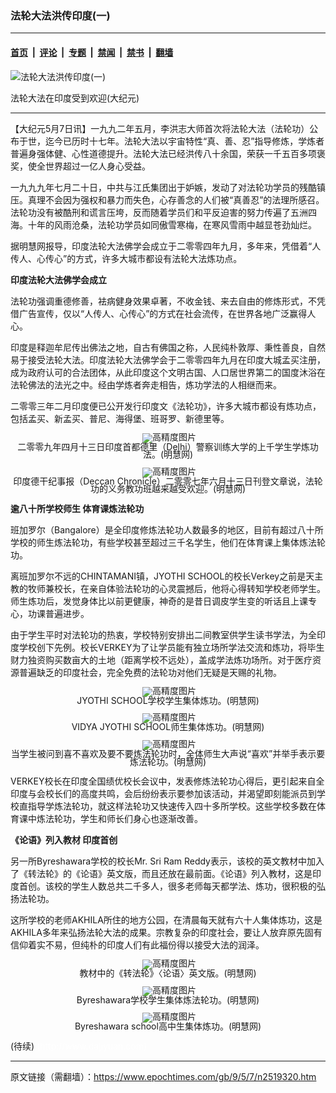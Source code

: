 ### 法轮大法洪传印度(一)

---

#### [首页](../../../..?n2519320) &nbsp;|&nbsp; [评论](../../../../../epoch-comment?n2519320) &nbsp;|&nbsp; [专题](../../../../../epoch-special?n2519320) &nbsp;|&nbsp; [禁闻](../../../../../epoch-news?n2519320) &nbsp;|&nbsp; [禁书](../../../../../books?n2519320) &nbsp;|&nbsp; [翻墙](https://github.com/gfw-breaker/nogfw/blob/master/README.md?n2519320)


<div><img alt="法轮大法洪传印度(一)" class="attachment-djy_600_400 size-djy_600_400 wp-post-image" src="https://i.epochtimes.com/assets/uploads/2009/05/905070930091528.jpg"/>
<div class="caption">
 <p>
  法轮大法在印度受到欢迎(大纪元)
 </p>
</div></div><hr/><div class="post_content" id="artbody" itemprop="articleBody">
 <!-- article content begin -->
 <p>
  【大纪元5月7日讯】一九九二年五月，李洪志大师首次将法轮大法（法轮功）公布于世，迄今已历时十七年。法轮大法以宇宙特性“真、善、忍”指导修炼，学炼者普遍身强体健、心性道德提升。法轮大法已经洪传八十余国，荣获一千五百多项褒奖，使全世界超过一亿人身心受益。
 </p>
 <p>
  一九九九年七月二十日，中共与江氏集团出于妒嫉，发动了对法轮功学员的残酷镇压。真理不会因为强权和暴力而失色，心存善念的人们被“真善忍”的法理所感召。法轮功没有被酷刑和谎言压垮，反而随着学员们和平反迫害的努力传遍了五洲四海。十年的风雨沧桑，法轮功学员如同傲雪寒梅，在寒风雪雨中越显苍劲灿烂。
 </p>
 <p>
  据明慧网报导，印度法轮大法佛学会成立于二零零四年九月，多年来，凭借着“人传人、心传心”的方式，许多大城市都设有法轮大法炼功点。
 </p>
 <p>
  <b>
   印度法轮大法佛学会成立
  </b>
 </p>
 <p>
  法轮功强调重德修善，袪病健身效果卓著，不收金钱、来去自由的修炼形式，不凭借广告宣传，仅以“人传人、心传心”的方式在社会流传，在世界各地广泛赢得人心。
 </p>
 <p>
  印度是释迦牟尼传出佛法之地，自古有佛国之称，人民纯朴敦厚、秉性善良，自然易于接受法轮大法。印度法轮大法佛学会于二零零四年九月在印度大城孟买注册，成为政府认可的合法团体，从此印度这个文明古国、人口居世界第二的国度沐浴在法轮佛法的法光之中。经由学炼者奔走相告，炼功学法的人相继而来。
 </p>
 <p>
  二零零三年二月印度便已公开发行印度文《法轮功》，许多大城市都设有炼功点，包括孟买、新孟买、普尼、海得堡、班哥罗、新德里等。
 </p>
 <p>
  <!--image v 1.0-->
 </p>
 <div style="line-height: 90%; text-align: center;">
  <ok href=" https://i.epochtimes.com/assets/uploads/2009/05/905070910441528-600x365.jpg" rel="noreferrer noopener" target="_blank">
   <img alt="" class="size-large wp-image-7339987" src="https://i.epochtimes.com/assets/uploads/2009/05/905070910441528-600x365.jpg" title=""/>
  </ok>
  <img alt="高精度图片" border="0" src="//www.epochtimes.com/images/highRes.jpg"/>
  <br/>
  <span class="bn12">
   二零零九年四月十三日印度首都德里（Delhi）警察训练大学的上千学生学炼功法。(明慧网)
  </span>
 </div>
 <p>
  <!-- -->
 </p>
 <p>
  <!--image v 1.0-->
 </p>
 <div style="line-height: 90%; text-align: center;">
  <ok href=" https://i.epochtimes.com/assets/uploads/2009/05/905070910451528.jpg" rel="noreferrer noopener" target="_blank">
   <img alt="" class="size-large wp-image-7339989" src="https://i.epochtimes.com/assets/uploads/2009/05/905070910451528.jpg" title=""/>
  </ok>
  <img alt="高精度图片" border="0" src="//www.epochtimes.com/images/highRes.jpg"/>
  <br/>
  <span class="bn12">
   印度德干纪事报（Deccan Chronicle）二零零七年六月十三日刊登文章说，法轮功的义务教功班越来越受欢迎。(明慧网)
  </span>
 </div>
 <p>
  <!-- -->
 </p>
 <p>
  <b>
   逾八十所学校师生 体育课炼法轮功
  </b>
 </p>
 <p>
  班加罗尔（Bangalore）是全印度修炼法轮功人数最多的地区，目前有超过八十所学校的师生炼法轮功，有些学校甚至超过三千名学生，他们在体育课上集体炼法轮功。
 </p>
 <p>
  离班加罗尔不远的CHINTAMANI镇，JYOTHI SCHOOL的校长Verkey之前是天主教的牧师兼校长，在亲自体验法轮功的心灵震撼后，他将心得转知学校老师学生。师生炼功后，发觉身体比以前更健康，神奇的是昔日调皮学生变的听话且上课专心，功课普遍进步。
 </p>
 <p>
  由于学生平时对法轮功的热衷，学校特别安排出二间教室供学生读书学法，为全印度学校创下先例。校长VERKEY为了让学员能有独立场所学法交流和炼功，将毕生财力独资购买数亩大的土地（距离学校不远处），盖成学法炼功场所。对于医疗资源普遍缺乏的印度社会，完全免费的法轮功对他们无疑是天赐的礼物。
 </p>
 <p>
  <!--image v 1.0-->
 </p>
 <div style="line-height: 90%; text-align: center;">
  <ok href=" https://i.epochtimes.com/assets/uploads/2009/05/905070910461528-600x450.jpg" rel="noreferrer noopener" target="_blank">
   <img alt="" class="size-large wp-image-7339991" src="https://i.epochtimes.com/assets/uploads/2009/05/905070910461528-600x450.jpg" title=""/>
  </ok>
  <img alt="高精度图片" border="0" src="//www.epochtimes.com/images/highRes.jpg"/>
  <br/>
  <span class="bn12">
   JYOTHI SCHOOL学校学生集体炼功。(明慧网)
  </span>
 </div>
 <p>
  <!-- -->
 </p>
 <p>
  <!--image v 1.0-->
 </p>
 <div style="line-height: 90%; text-align: center;">
  <ok href=" https://i.epochtimes.com/assets/uploads/2009/05/905070910471528-600x436.jpg" rel="noreferrer noopener" target="_blank">
   <img alt="" class="size-large wp-image-7339993" src="https://i.epochtimes.com/assets/uploads/2009/05/905070910471528-600x436.jpg" title=""/>
  </ok>
  <img alt="高精度图片" border="0" src="//www.epochtimes.com/images/highRes.jpg"/>
  <br/>
  <span class="bn12">
   VIDYA JYOTHI SCHOOL师生集体炼功。(明慧网)
  </span>
 </div>
 <p>
  <!-- -->
 </p>
 <p>
  <!--image v 1.0-->
 </p>
 <div style="line-height: 90%; text-align: center;">
  <ok href=" https://i.epochtimes.com/assets/uploads/2009/05/905070910481528-600x385.jpg" rel="noreferrer noopener" target="_blank">
   <img alt="" class="size-large wp-image-7339996" src="https://i.epochtimes.com/assets/uploads/2009/05/905070910481528-600x385.jpg" title=""/>
  </ok>
  <img alt="高精度图片" border="0" src="//www.epochtimes.com/images/highRes.jpg"/>
  <br/>
  <span class="bn12">
   当学生被问到喜不喜欢及要不要炼法轮功时，全体师生大声说“喜欢”并举手表示要炼法轮功。(明慧网)
  </span>
 </div>
 <p>
  <!-- -->
 </p>
 <p>
  VERKEY校长在印度全国绩优校长会议中，发表修炼法轮功心得后，更引起来自全印度与会校长们的高度共鸣，会后纷纷表示要参加该活动，并渴望即刻能派员到学校直指导学炼法轮功，就这样法轮功又快速传入四十多所学校。这些学校多数在体育课中炼法轮功，学生和师长们身心也逐渐改善。
 </p>
 <p>
  <b>
   《论语》列入教材 印度首创
  </b>
 </p>
 <p>
  另一所Byreshawara学校的校长Mr. Sri Ram Reddy表示，该校的英文教材中加入了《转法轮》的《论语》英文版，而且还放在最前面。《论语》列入教材，这是印度首创。该校的学生人数总共二千多人，很多老师每天都学法、炼功，很积极的弘扬法轮功。
 </p>
 <p>
  这所学校的老师AKHILA所住的地方公园，在清晨每天就有六十人集体炼功，这是AKHILA多年来弘扬法轮大法的成果。宗教复杂的印度社会，要让人放弃原先固有信仰着实不易，但纯朴的印度人们有此福份得以接受大法的润泽。
 </p>
 <p>
  <!--image v 1.0-->
 </p>
 <div style="line-height: 90%; text-align: center;">
  <ok href=" https://i.epochtimes.com/assets/uploads/2009/05/905070912311528-600x450.jpg" rel="noreferrer noopener" target="_blank">
   <img alt="" class="size-large wp-image-7339998" src="https://i.epochtimes.com/assets/uploads/2009/05/905070912311528-600x450.jpg" title=""/>
  </ok>
  <img alt="高精度图片" border="0" src="//www.epochtimes.com/images/highRes.jpg"/>
  <br/>
  <span class="bn12">
   教材中的《转法轮》〈论语〉英文版。(明慧网)
  </span>
 </div>
 <p>
  <!-- -->
 </p>
 <p>
  <!--image v 1.0-->
 </p>
 <div style="line-height: 90%; text-align: center;">
  <ok href=" https://i.epochtimes.com/assets/uploads/2009/05/905070912321528-600x450.jpg" rel="noreferrer noopener" target="_blank">
   <img alt="" class="size-large wp-image-7340000" src="https://i.epochtimes.com/assets/uploads/2009/05/905070912321528-600x450.jpg" title=""/>
  </ok>
  <img alt="高精度图片" border="0" src="//www.epochtimes.com/images/highRes.jpg"/>
  <br/>
  <span class="bn12">
   Byreshawara学校学生集体炼法轮功。(明慧网)
  </span>
 </div>
 <p>
  <!-- -->
 </p>
 <p>
  <!--image v 1.0-->
 </p>
 <div style="line-height: 90%; text-align: center;">
  <ok href=" https://i.epochtimes.com/assets/uploads/2009/05/905070912331528-600x450.jpg" rel="noreferrer noopener" target="_blank">
   <img alt="" class="size-large wp-image-7340002" src="https://i.epochtimes.com/assets/uploads/2009/05/905070912331528-600x450.jpg" title=""/>
  </ok>
  <img alt="高精度图片" border="0" src="//www.epochtimes.com/images/highRes.jpg"/>
  <br/>
  <span class="bn12">
   Byreshawara school高中生集体炼功。(明慧网)
  </span>
 </div>
 <p>
  <!-- -->
 </p>
 <p>
  (待续)
  <font color="#ffffff">
   (http://www.dajiyuan.com)
  </font>
 </p>
 <!-- article content end -->
 <div id="below_article_ad">
 </div>
</div>


---

原文链接（需翻墙）：https://www.epochtimes.com/gb/9/5/7/n2519320.htm